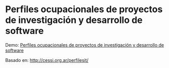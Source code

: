 <h1>Perfiles ocupacionales de proyectos de investigación y desarrollo de software</h1>

Demo: <a href="https://argenisosorio.github.io/perfiles_ID/index.html">
Perfiles ocupacionales de proyectos de investigación y desarrollo de software
</a>

Basado en: <a href="http://cessi.org.ar/perfilesit/">http://cessi.org.ar/perfilesit/</a>
